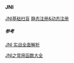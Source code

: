 ### JNI

[JNI基础扫盲](JNI_Intro.md)
[静态注册&动态注册](JNI_Register.md)

##### 参考

[JNI 实战全面解析](https://blog.csdn.net/banketree/article/details/40535325)

[JNI之常用函数大全](https://www.cnblogs.com/H-BolinBlog/p/6097829.html)
